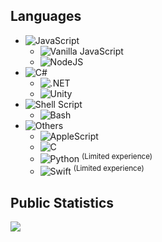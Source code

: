 <picture>
	<source media="(prefers-color-scheme: dark)" srcset="https://frostbird347.bitbucket.io/db/IdpxRMLLZ6Z52zB3DD1i9rw3cgUe5sQZGgboC0rXqbC4FM8Q6o7kMlsrPsv9A0vN9cgqYZD9Xgsy4vOJ1bhwP1vQeKDY1XSAHjEX2qLfG5bjg2CDHydqGwCFiGat8/GithubProfile.svg">
	<source media="(prefers-color-scheme: light)" srcset="https://frostbird347.bitbucket.io/db/IdpxRMLLZ6Z52zB3DD1i9rw3cgUe5sQZGgboC0rXqbC4FM8Q6o7kMlsrPsv9A0vN9cgqYZD9Xgsy4vOJ1bhwP1vQeKDY1XSAHjEX2qLfG5bjg2CDHydqGwCFiGat8/GithubProfileLight.svg">
	<img/>
</picture>

## Languages

 - ![JavaScript](https://img.shields.io/badge/JavaScript-F7DF1E?style=for-the-badge&logo=JavaScript&logoColor=black)
	 - ![Vanilla JavaScript](https://img.shields.io/badge/Vanilla_JavaScript-F7DF1E?style=flat&logo=JavaScript&logoColor=black)
	 - ![NodeJS](https://img.shields.io/badge/Node.js-43853D?style=flat&logo=node.js&logoColor=white)
 - ![C#](https://img.shields.io/badge/C%23-239120?style=for-the-badge&logo=c-sharp&logoColor=white)
	 - ![.NET](https://img.shields.io/badge/.NET-5C2D91?style=flat&logo=.net&logoColor=white)
	 - ![Unity](https://img.shields.io/badge/Unity-FFFFFF.svg?style=flat&logo=Unity&logoColor=black)
 - ![Shell Script](https://img.shields.io/badge/Shell_Script-121011?style=for-the-badge&logo=gnu-bash&logoColor=white)
 	 - ![Bash](https://img.shields.io/badge/Bash_3.2-121011?style=flat&logo=gnu-bash&logoColor=white)
 - ![Others](https://img.shields.io/badge/Others-75C1FF?style=for-the-badge)
 	 - ![AppleScript](https://img.shields.io/badge/AppleScript-323232?style=flat&logo=apple&logoColor=white)
     - ![C](https://img.shields.io/badge/C-A8B9CC.svg?style=flat&logo=C&logoColor=black)
     - ![Python](https://img.shields.io/badge/Python-3776AB.svg?style=flat&logo=Python&logoColor=white) <sup>(Limited experience)</sup>
     - ![Swift](https://img.shields.io/badge/Swift-F05138.svg?style=flat&logo=Swift&logoColor=white) <sup>(Limited experience)</sup>

## Public Statistics

<picture>
	<img src="https://metrics.lecoq.io/FrostBird347?template=classic&base.indepth=true&base.activity=0&base.community=0&followup=1&achievements=1&gists=1&languages=1&base=header%2C%20activity%2C%20community%2C%20repositories%2C%20metadata&base.indepth=true&base.hireable=false&languages=false&languages.limit=8&languages.threshold=5%25&languages.other=true&languages.colors=github&languages.sections=most-used&languages.indepth=false&languages.analysis.timeout=15&languages.recent.load=0&languages.recent.days=0&followup=false&followup.sections=repositories&followup.indepth=true&followup.archived=true&achievements=false&achievements.threshold=C&achievements.secrets=true&achievements.display=detailed&achievements.limit=0&achievements.ignored=stargazer%2C%20follower%2C%20influencer%2C%20inspirer&gists=false&config.timezone=Antarctica%2FSouth_Poleconfig.display=large"/>
</picture>
